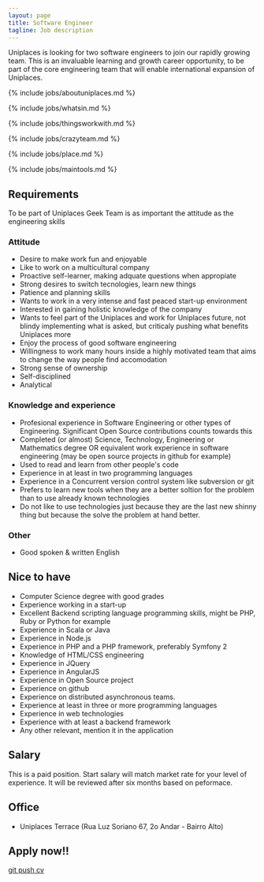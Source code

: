 ```yaml
---
layout: page
title: Software Engineer
tagline: Job description
---
```


Uniplaces is looking for two software engineers to join our rapidly growing team. This is an invaluable learning and growth career opportunity, to be part of the core engineering team that will enable international expansion of Uniplaces.

{% include jobs/aboutuniplaces.md %}

{% include jobs/whatsin.md %}

{% include jobs/thingsworkwith.md %}

{% include jobs/crazyteam.md %}

{% include jobs/place.md %}

{% include jobs/maintools.md %}

## Requirements

To be part of Uniplaces Geek Team is as important the attitude as the engineering skills

### Attitude
 + Desire to make work fun and enjoyable
 + Like to work on a multicultural company
 + Proactive self-learner, making adquate questions when appropiate
 + Strong desires to switch tecnologies, learn new things
 + Patience and planning skills
 + Wants to work in a very intense and fast peaced start-up environment
 + Interested in gaining holistic knowledge of the company
 + Wants to feel part of the Uniplaces and work for Uniplaces future, not blindy implementing what is asked, but criticaly pushing what benefits Uniplaces more
 + Enjoy the process of good software engineering
 + Willingness to work many hours inside a highly motivated team that aims to change the way people find accomodation
 + Strong sense of ownership
 + Self-disciplined
 + Analytical

### Knowledge and experience
 + Profesional experience in Software Engineering or other types of Engineering. Significant Open Source contributions counts towards this
 + Completed (or almost) Science, Technology, Engineering or Mathematics degree OR equivalent work experience in software engineering (may be open source projects in github for example)
 + Used to read and learn from other people's code
 + Experience in at least in two programming languages
 + Experience in a Concurrent version control system like subversion or git
 + Prefers to learn new tools when they are a better soltion for the problem than to use already known technologies
 + Do not like to use technologies just because they are the last new shinny thing but because the solve the problem at hand better.

### Other
 + Good spoken & written English

## Nice to have

 + Computer Science degree with good grades
 + Experience working in a start-up
 + Excellent Backend scripting language programming skills, might be PHP, Ruby or Python for example
 + Experience in Scala or Java
 + Experience in Node.js
 + Experience in PHP and a PHP framework, preferably Symfony 2
 + Knowledge of HTML/CSS engineering
 + Experience in JQuery
 + Experience in AngularJS
 + Experience in Open Source project
 + Experience on github
 + Experience on distributed asynchronous teams.
 + Experience at least in three or more programming languages
 + Experience in web technologies
 + Experience with at least a backend framework
 + Any other relevant, mention it in the application

## Salary

This is a paid position. Start salary will match market rate for your level of experience. It will be reviewed after six months based on peformace.

## Office

 + Uniplaces Terrace (Rua Luz Soriano 67, 2o Andar - Bairro Alto)

## Apply now!!

 <a href="https://uniplaces.recruiterbox.com/jobs/9613" class="btn btn-success btn-large">git push cv</a>